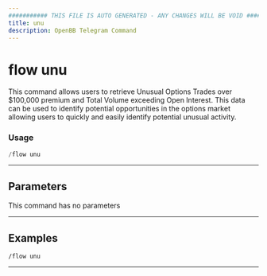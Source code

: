 ```yaml
---
########### THIS FILE IS AUTO GENERATED - ANY CHANGES WILL BE VOID ###########
title: unu
description: OpenBB Telegram Command
---
```


# flow unu

This command allows users to retrieve Unusual Options Trades over $100,000 premium and Total Volume exceeding Open Interest. This data can be used to identify potential opportunities in the options market allowing users to quickly and easily identify potential unusual activity.

### Usage

```python wordwrap
/flow unu
```

---

## Parameters

This command has no parameters



---

## Examples

```
/flow unu
```

---
